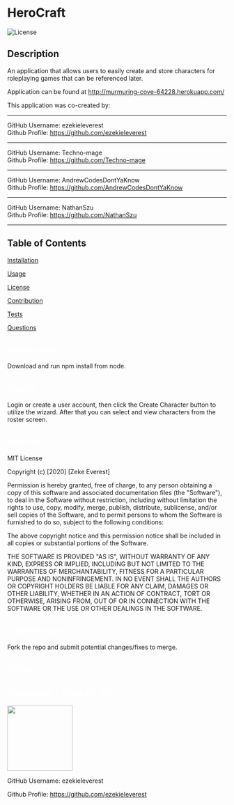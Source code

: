 # HeroCraft
  ![License](https://img.shields.io/badge/License-MIT-yellow.svg)
  ## Description
  An application that allows users to easily create and store characters for roleplaying games that can be referenced later.

  Application can be found at http://murmuring-cove-64228.herokuapp.com/

  This application was co-created by:
  <hr>
  GitHub Username: ezekieleverest <br>Github Profile: <a href='https://github.com/ezekieleverest'>https://github.com/ezekieleverest</a>
  <hr>
  GitHub Username: Techno-mage <br>Github Profile: <a href='https://github.com/Techno-mage'>https://github.com/Techno-mage</a>
  <hr>
  GitHub Username: AndrewCodesDontYaKnow <br>Github Profile: <a href='https://github.com/AndrewCodesDontYaKnow'>https://github.com/AndrewCodesDontYaKnow</a>
  <hr>
  GitHub Username: NathanSzu <br>Github Profile: <a href='https://github.com/NathanSzu'>https://github.com/NathanSzu</a>
  <hr>
  
  ## Table of Contents

  <a href='#Installation'>Installation</a>

  <a href='#Usage'>Usage</a>

  <a href='#License'>License</a>

  <a href='#Contribution'>Contribution</a>

  <a href='#Tests'>Tests</a>

  <a href='#Questions'>Questions</a>

  ## <a id='Installation' style='color:white;'>Installation</a>
  Download and run npm install from node.

  ## <a id='Usage' style='color:white;'>Usage</a>
  Login or create a user account, then click the Create Character button to utilize the wizard. After that you can select and view characters from the roster screen.

  ## <a id='License' style='color:white;'>License</a>
  MIT License

Copyright (c) [2020] [Zeke Everest]

Permission is hereby granted, free of charge, to any person obtaining a copy of this software and associated documentation files (the "Software"), to deal in the Software without restriction, including without limitation the rights to use, copy, modify, merge, publish, distribute, sublicense, and/or sell copies of the Software, and to permit persons to whom the Software is furnished to do so, subject to the following conditions:

The above copyright notice and this permission notice shall be included in all copies or substantial portions of the Software.

 THE SOFTWARE IS PROVIDED "AS IS", WITHOUT WARRANTY OF ANY KIND, EXPRESS OR IMPLIED, INCLUDING BUT NOT LIMITED TO THE WARRANTIES OF MERCHANTABILITY, FITNESS FOR A PARTICULAR PURPOSE AND NONINFRINGEMENT. IN NO EVENT SHALL THE AUTHORS OR COPYRIGHT HOLDERS BE LIABLE FOR ANY CLAIM, DAMAGES OR OTHER LIABILITY, WHETHER IN AN ACTION OF CONTRACT, TORT OR OTHERWISE, ARISING FROM, OUT OF OR IN CONNECTION WITH THE SOFTWARE OR THE USE OR OTHER DEALINGS IN THE SOFTWARE.

  ## <a id='Contribution' style='color:white;'>Contribution</a>
  Fork the repo and submit potential changes/fixes to merge.

  ## <a id='Tests' style='color:white;'>Tests</a>
  

  ## <a id='Questions' style='color:white;'>Questions - Contact Me</a>
  <img style='width:150px' src='https://avatars0.githubusercontent.com/u/66106134?v=4'>

  GitHub Username: ezekieleverest

  Github Profile: <a href='https://github.com/ezekieleverest'>https://github.com/ezekieleverest</a>

  <!-- Email: zekejeverest@gmail.com -->

